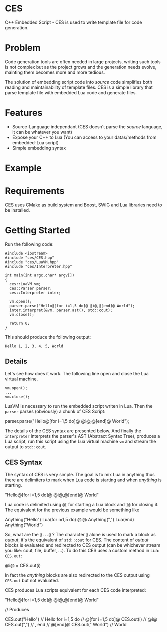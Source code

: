 CES
===

C++ Embedded Script - CES is used to write template file for code generation. 

# Problem 
Code generation tools are often needed in large projects, writing such tools is not complex but as the project grows and the generation needs evolve, mainting them becomes more and more tedious. 

The solution of embedding script code into _source_ code simplifies both reading and maintainability of template files.
CES is a simple library that parse template file with embedded Lua code and generate files.

# Features

* Source-Language independant (CES doesn't parse the _source_ language, it can be whatever you want) 
* Expose your C++ to Lua (You can access to your datas/methods from embedded-Lua script)
* Simple embedding syntax

# Example

# Requirements

CES uses CMake as build system and Boost, SWIG and Lua libraries need to be installed.

# Getting Started

Run the following code:

    #include <iostream>
    #include "ces/CES.hpp"
    #include "ces/LuaVM.hpp"
    #include "ces/Interpreter.hpp"

    int main(int argc,char* argv[])
    {
      ces::LuaVM vm;
      ces::Parser parser;
      ces::Interpreter inter;
      
      vm.open();
      parser.parse("Hello@[for i=1,5 do]@ @i@,@[end]@ World");
      inter.interpret(&vm, parser.ast(), std::cout);
      vm.close();
    
      return 0;
    }
  
This should produce the following output:

    Hello 1, 2, 3, 4, 5, World
  
## Details

Let's see how does it work. 
The following line open and close the Lua virtual machine. 
  
    vm.open();
    ...
    vm.close();

LuaVM is necessary to run the embedded script writen in Lua.
Then the `parser` parses (obviously) a chunk of CES Script:

  parser.parse("Hello@[for i=1,5 do]@ @i@,@[end]@ World");
  
The details of the CES syntax are presented below.
And finally the `interpreter` interprets the parser's AST (Abstract Syntax Tree), produces a Lua script, run this script using the Lua virtual machine `vm` and stream the output to `std::cout`.

## CES Syntax

The syntax of CES is very simple. The goal is to mix Lua in anything thus there are delimiters to mark when Lua code is starting and when _anything_ is starting.

  "Hello@[for i=1,5 do]@ @i@,@[end]@ World"

Lua code is delimited using `@[` for starting a Lua block and `]@` for closing it.
The equivalent for the previous example would be something like
  
  Anything("Hello")
  Lua(for i=1,5 do) 
  @i@ Anything(",") 
  Lua(end)
  Anything("World")

So, what are the `@...@` ? 
The character `@` alone is used to mark a block as _output_, it's the equivalent of `std::cout` for CES. The content of _output_ blocks is evaluated and redirected to CES output (can be whichever stream you like: cout, file, buffer, ...). To do this CES uses a custom method in Lua: `CES.out`:

  @i@ = CES.out(i)
  
In fact the _anything_ blocks are also redirected to the CES output using `CES.out` but not evaluated.

CES produces Lua scripts equivalent for each CES code interpreted:
  
  "Hello@[for i=1,5 do]@ @i@,@[end]@ World"
  
  // Produces
  
  CES.out("Hello")    // Hello
  for i=1,5 do        // @[for i=1,5 do]@
    CES.out(i)        // @i@
    CES.out(",")      // ,
  end                 // @[end]@
  CES.out(" World")   //  World



